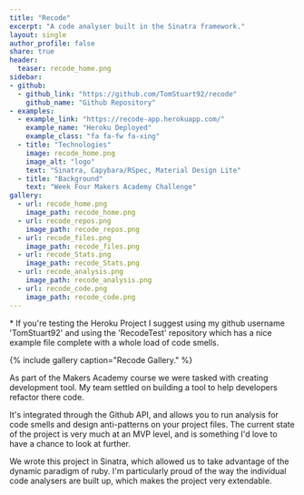 ```yaml
---
title: "Recode"
excerpt: "A code analyser built in the Sinatra framework."
layout: single
author_profile: false
share: true
header:
  teaser: recode_home.png
sidebar:
- github:
  - github_link: "https://github.com/TomStuart92/recode"
    github_name: "Github Repository"
- examples:
  - example_link: "https://recode-app.herokuapp.com/"
    example_name: "Heroku Deployed"
    example_class: "fa fa-fw fa-xing"
  - title: "Technologies"
    image: recode_home.png
    image_alt: "logo"
    text: "Sinatra, Capybara/RSpec, Material Design Lite"
  - title: "Background"
    text: "Week Four Makers Academy Challenge"
gallery:
  - url: recode_home.png
    image_path: recode_home.png
  - url: recode_repos.png
    image_path: recode_repos.png
  - url: recode_files.png
    image_path: recode_files.png
  - url: recode_Stats.png
    image_path: recode_Stats.png
  - url: recode_analysis.png
    image_path: recode_analysis.png
  - url: recode_code.png
    image_path: recode_code.png
---
```

\* If you're testing the Heroku Project I suggest using my github username 'TomStuart92' and using the 'RecodeTest' repository which has a nice example file complete with a whole load of code smells.

{% include gallery caption="Recode Gallery." %}

As part of the Makers Academy course we were tasked with creating development tool. My team settled on building a tool to help developers refactor there code.

It's integrated through the Github API, and allows you to run analysis for code smells and design anti-patterns on your project files. The current state of the project is very much at an MVP level, and is something I'd love to have a chance to look at further.

We wrote this project in Sinatra, which allowed us to take advantage of the dynamic paradigm of ruby. I'm particularly proud of the way the individual code analysers are built up, which makes the project very extendable.

